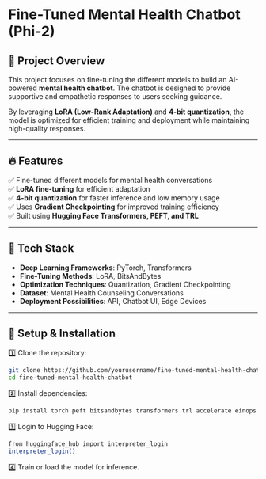 # Fine-Tuned Mental Health Chatbot (Phi-2)

## 🚀 Project Overview
This project focuses on fine-tuning the different models to build an AI-powered **mental health chatbot**. The chatbot is designed to provide supportive and empathetic responses to users seeking guidance. 

By leveraging **LoRA (Low-Rank Adaptation)** and **4-bit quantization**, the model is optimized for efficient training and deployment while maintaining high-quality responses.

---

## 🔥 Features
✅ Fine-tuned different models for mental health conversations  
✅ **LoRA fine-tuning** for efficient adaptation  
✅ **4-bit quantization** for faster inference and low memory usage  
✅ Uses **Gradient Checkpointing** for improved training efficiency  
✅ Built using **Hugging Face Transformers, PEFT, and TRL**  

---

## 📂 Tech Stack
- **Deep Learning Frameworks**: PyTorch, Transformers  
- **Fine-Tuning Methods**: LoRA, BitsAndBytes  
- **Optimization Techniques**: Quantization, Gradient Checkpointing  
- **Dataset**: Mental Health Counseling Conversations  
- **Deployment Possibilities**: API, Chatbot UI, Edge Devices  

---

## 🔧 Setup & Installation
1️⃣ Clone the repository:
```sh
git clone https://github.com/yourusername/fine-tuned-mental-health-chatbot.git
cd fine-tuned-mental-health-chatbot
```
2️⃣ Install dependencies:

```sh
pip install torch peft bitsandbytes transformers trl accelerate einops tqdm scipy pandas datasets
```
3️⃣ Login to Hugging Face:

```sh
from huggingface_hub import interpreter_login
interpreter_login()
```
4️⃣ Train or load the model for inference.
